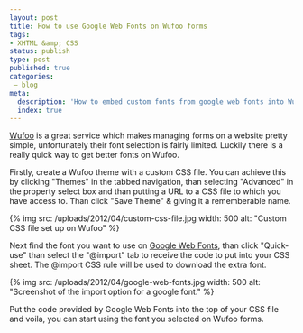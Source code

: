 ```yaml
---
layout: post
title: How to use Google Web Fonts on Wufoo forms
tags:
- XHTML &amp; CSS
status: publish
type: post
published: true
categories:
 – blog
meta:
  description: 'How to embed custom fonts from google web fonts into Wufoo forms.'
  index: true
---
```

[Wufoo](http://wufoo.com/) is a great service which makes managing forms on a website pretty simple, unfortunately their font selection is fairly limited. Luckily there is a really quick way to get better fonts on Wufoo.

Firstly, create a Wufoo theme with a custom CSS file. You can achieve this by clicking "Themes" in the tabbed navigation, than selecting "Advanced" in the property select box and than putting a URL to a CSS file to which you have access to. Than click "Save Theme" & giving it a rememberable name.

{% img src: /uploads/2012/04/custom-css-file.jpg width: 500 alt: "Custom CSS file set up on Wufoo" %}

Next find the font you want to use on [Google Web Fonts](https://www.google.com/webfonts), than click "Quick-use" than select the "@import" tab to receive the code to put into your CSS sheet. The @import CSS rule will be used to download the extra font.

{% img src: /uploads/2012/04/google-web-fonts.jpg width: 500 alt: "Screenshot of the import option for a google font." %}

Put the code provided by Google Web Fonts into the top of your CSS file and voila, you can start using the font you selected on Wufoo forms.
